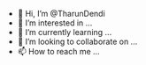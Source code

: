 - 👋 Hi, I’m @TharunDendi
- 👀 I’m interested in ...
- 🌱 I’m currently learning ...
- 💞️ I’m looking to collaborate on ...
- 📫 How to reach me ...

<!---
TharunDendi/TharunDendi is a ✨ special ✨ repository because its `README.md` (this file) appears on your GitHub profile.
You can click the Preview link to take a look at your changes.
--->
